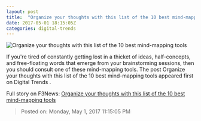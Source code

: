 ```yaml
---
layout: post
title:  "Organize your thoughts with this list of the 10 best mind-mapping tools"
date: 2017-05-01 18:15:05Z
categories: digital-trends
---
```


![Organize your thoughts with this list of the 10 best mind-mapping tools](http://icdn4.digitaltrends.com/image/37697665_l-1200x630-c.jpg)

If you're tired of constantly getting lost in a thicket of ideas, half-concepts, and free-floating words that emerge from your brainstorming sessions, then you should consult one of these mind-mapping tools. The post Organize your thoughts with this list of the 10 best mind-mapping tools appeared first on Digital Trends .


Full story on F3News: [Organize your thoughts with this list of the 10 best mind-mapping tools](http://www.f3nws.com/n/TZpGU)

> Posted on: Monday, May 1, 2017 11:15:05 PM
